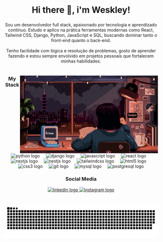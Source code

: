 <h1 align="center">Hi there 👋, i'm Weskley!</h1>

###

<p align="center">Sou um desenvolvedor full stack, apaixonado por tecnologia e aprendizado contínuo. Estudo e aplico na prática ferramentas modernas como React, Tailwind CSS, Django, Python, JavaScript e SQL, buscando dominar tanto o front-end quanto o back-end.<br><br>Tenho facilidade com lógica e resolução de problemas, gosto de aprender fazendo e estou sempre envolvido em projetos pessoais que fortalecem minhas habilidades.</p>

#
<div align="center">
  <img align="right" height="254px" src="scr/study.gif" alt="study.gif">
  <div align="center">
    <h3 align="center">My Stack</h3>
    <img src="https://cdn.jsdelivr.net/gh/devicons/devicon/icons/python/python-original.svg" height="38" alt="python logo"  />
    <img width="12" />
    <img src="https://cdn.jsdelivr.net/gh/devicons/devicon/icons/django/django-plain.svg" height="38" alt="django logo"  />
    <img width="12" />
    <img src="https://cdn.jsdelivr.net/gh/devicons/devicon/icons/javascript/javascript-original.svg" height="38" alt="javascript logo"  />
    <img width="12" />
    <img src="https://cdn.jsdelivr.net/gh/devicons/devicon/icons/react/react-original.svg" height="38" alt="react logo"  />
    <img width="12" />
    <img src="https://cdn.jsdelivr.net/gh/devicons/devicon/icons/nextjs/nextjs-original.svg" height="38" alt="nextjs logo"  />
    <img width="12" />
    <img src="https://cdn.jsdelivr.net/gh/devicons/devicon/icons/nestjs/nestjs-original.svg" height="38" alt="nestjs logo"  />
    <img width="12" />
    <img src="https://cdn.jsdelivr.net/gh/devicons/devicon/icons/tailwindcss/tailwindcss-original-wordmark.svg" height="38" alt="tailwindcss logo"  />
    <img width="12" />
    <img src="https://cdn.jsdelivr.net/gh/devicons/devicon/icons/html5/html5-original.svg" height="38" alt="html5 logo"  />
    <img width="12" />
    <img src="https://cdn.jsdelivr.net/gh/devicons/devicon/icons/css3/css3-original.svg" height="38" alt="css3 logo"  />
    <img width="12" />
    <img src="https://cdn.jsdelivr.net/gh/devicons/devicon/icons/git/git-original.svg" height="38" alt="git logo"  />
    <img width="12" />
    <img src="https://cdn.jsdelivr.net/gh/devicons/devicon/icons/mysql/mysql-original.svg" height="38" alt="mysql logo"  />
    <img width="12" />
    <img src="https://cdn.jsdelivr.net/gh/devicons/devicon/icons/postgresql/postgresql-original.svg" height="38" alt="postgresql logo"  />
    <h3 align="center">Social Media</h3>
    <a href="https://www.linkedin.com/in/weskleyreis/" target="_blank">
      <img src="https://raw.githubusercontent.com/maurodesouza/profile-readme-generator/master/src/assets/icons/social/linkedin/default.svg" width="52" height="38" alt="linkedin logo"  />
    </a>
    <a href="https://www.instagram.com/weskleyreis/" target="_blank">
      <img src="https://raw.githubusercontent.com/maurodesouza/profile-readme-generator/master/src/assets/icons/social/instagram/default.svg" width="52" height="38" alt="instagram logo"  />
    </a>
  </div>
</div>

#

<picture align="center">
  <source media="(prefers-color-scheme: dark)" srcset="https://raw.githubusercontent.com/mari4souza/mari4souza/output/github-contribution-grid-snake-dark.svg">
  <source media="(prefers-color-scheme: light)" srcset="https://raw.githubusercontent.com/mari4souza/mari4souza/output/github-contribution-grid-snake-dark.svg">
  <img align="center" alt="github contribution grid snake animation" src="https://raw.githubusercontent.com/mari4souza/mari4souza/output/github-contribution-grid-snake.svg">
</picture>
